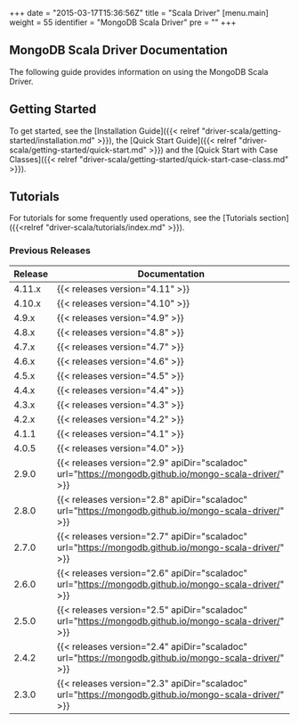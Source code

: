 +++
date = "2015-03-17T15:36:56Z"
title = "Scala Driver"
[menu.main]
  weight = 55
  identifier = "MongoDB Scala Driver"
  pre = "<i class='fa fa-refresh'></i>"
+++

## MongoDB Scala Driver Documentation

The following guide provides information on using the MongoDB Scala Driver.

## Getting Started

To get started, see the [Installation Guide]({{< relref "driver-scala/getting-started/installation.md" >}}),
the [Quick Start Guide]({{< relref "driver-scala/getting-started/quick-start.md" >}}) and the
[Quick Start with Case Classes]({{< relref "driver-scala/getting-started/quick-start-case-class.md" >}}).

## Tutorials

For tutorials for some frequently used operations, see the [Tutorials section]({{<relref "driver-scala/tutorials/index.md" >}}).


### Previous Releases

| Release | Documentation |
|---------|---------------|
|  4.11.x | {{< releases version="4.11" >}} |
|  4.10.x | {{< releases version="4.10" >}} |
|  4.9.x  | {{< releases version="4.9" >}} |
|  4.8.x  | {{< releases version="4.8" >}} |
|  4.7.x  | {{< releases version="4.7" >}} |
|  4.6.x  | {{< releases version="4.6" >}} |
|  4.5.x  | {{< releases version="4.5" >}} |
|  4.4.x  | {{< releases version="4.4" >}} |
|  4.3.x  | {{< releases version="4.3" >}} |
|  4.2.x  | {{< releases version="4.2" >}} |
|  4.1.1  | {{< releases version="4.1" >}} |
|  4.0.5  | {{< releases version="4.0" >}} |
|  2.9.0  | {{< releases version="2.9" apiDir="scaladoc" url="https://mongodb.github.io/mongo-scala-driver/" >}} |
|  2.8.0  | {{< releases version="2.8" apiDir="scaladoc" url="https://mongodb.github.io/mongo-scala-driver/" >}} |
|  2.7.0  | {{< releases version="2.7" apiDir="scaladoc" url="https://mongodb.github.io/mongo-scala-driver/" >}} |
|  2.6.0  | {{< releases version="2.6" apiDir="scaladoc" url="https://mongodb.github.io/mongo-scala-driver/" >}} |
|  2.5.0  | {{< releases version="2.5" apiDir="scaladoc" url="https://mongodb.github.io/mongo-scala-driver/" >}} |
|  2.4.2  | {{< releases version="2.4" apiDir="scaladoc" url="https://mongodb.github.io/mongo-scala-driver/" >}} |
|  2.3.0  | {{< releases version="2.3" apiDir="scaladoc" url="https://mongodb.github.io/mongo-scala-driver/" >}} |
